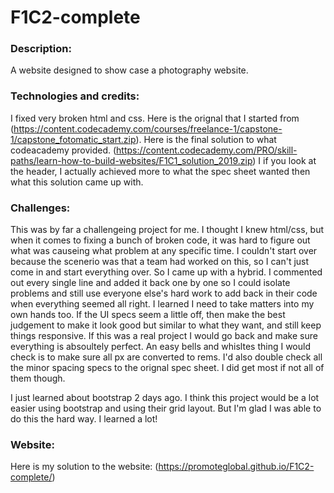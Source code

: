# F1C2-complete

### Description:
A website designed to show case a photography website.

### Technologies and credits:
I fixed very broken html and css.  Here is the orignal that I started from (https://content.codecademy.com/courses/freelance-1/capstone-1/capstone_fotomatic_start.zip).  Here is the final solution to what codeacademy provided. (https://content.codecademy.com/PRO/skill-paths/learn-how-to-build-websites/F1C1_solution_2019.zip) I if you look at the header, I actually achieved more to what the spec sheet wanted then what this solution came up with.

### Challenges:
This was by far a challengeing project for me.  I thought I knew html/css, but when it comes to fixing a bunch of broken code, it was hard to figure out what was causeing what problem at any specific time.  I couldn't start over because the scenerio was that a team had worked on this, so I can't just come in and start everything over.  So I came up with a hybrid.  I commented out every single line and added it back one by one so I could isolate problems and still use everyone else's hard work to add back in their code when everything seemed all right.  I learned I need to take matters into my own hands too.  If the UI specs seem a little off, then make the best judgement to make it look good but similar to what they want, and still keep things responsive.  If this was a real project I would go back and make sure everything is absoultely perfect.  An easy bells and whisltes thing I would check is to make sure all px are converted to rems.  I'd also double check all the minor spacing specs to the orignal spec sheet.  I did get most if not all of them though.

I just learned about bootstrap 2 days ago.  I think this project would be a lot easier using bootstrap and using their grid layout. But I'm glad I was able to do this the hard way.  I learned a lot!

### Website:  
Here is my solution to the website: (https://promoteglobal.github.io/F1C2-complete/)
